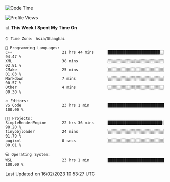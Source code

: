 <!--START_SECTION:waka-->
![Code Time](http://img.shields.io/badge/Code%20Time-650%20hrs%207%20mins-blue)

![Profile Views](http://img.shields.io/badge/Profile%20Views-0-blue)

📊 **This Week I Spent My Time On** 

```text
⌚︎ Time Zone: Asia/Shanghai

💬 Programming Languages: 
C++                      21 hrs 44 mins      ███████████████████████░░   94.47 % 
XML                      38 mins             ░░░░░░░░░░░░░░░░░░░░░░░░░   02.81 % 
CMake                    25 mins             ░░░░░░░░░░░░░░░░░░░░░░░░░   01.83 % 
Markdown                 7 mins              ░░░░░░░░░░░░░░░░░░░░░░░░░   00.57 % 
Other                    4 mins              ░░░░░░░░░░░░░░░░░░░░░░░░░   00.30 % 

🔥 Editors: 
VS Code                  23 hrs 1 min        █████████████████████████   100.00 % 

🐱‍💻 Projects: 
SimpleRenderEngine       22 hrs 36 mins      ████████████████████████░   98.20 % 
tinyobjloader            24 mins             ░░░░░░░░░░░░░░░░░░░░░░░░░   01.79 % 
pugixml                  0 secs              ░░░░░░░░░░░░░░░░░░░░░░░░░   00.01 % 

💻 Operating System: 
WSL                      23 hrs 1 min        █████████████████████████   100.00 % 

```


 Last Updated on 16/02/2023 10:53:27 UTC
<!--END_SECTION:waka-->